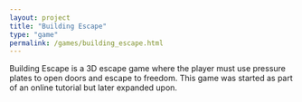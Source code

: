 ```yaml
---
layout: project
title: "Building Escape"
type: "game"
permalink: /games/building_escape.html
---
```

Building Escape is a 3D escape game where the player must use pressure plates to open doors and escape to freedom. This game was started as part of an online tutorial but later expanded upon.